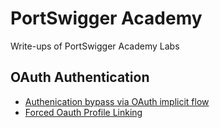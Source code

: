 # PortSwigger Academy
Write-ups of PortSwigger Academy Labs

## OAuth Authentication
- [Authenication bypass via OAuth implicit flow](OAuth/Lab1.md)
- [Forced Oauth Profile Linking](OAuth/Lab2.md)